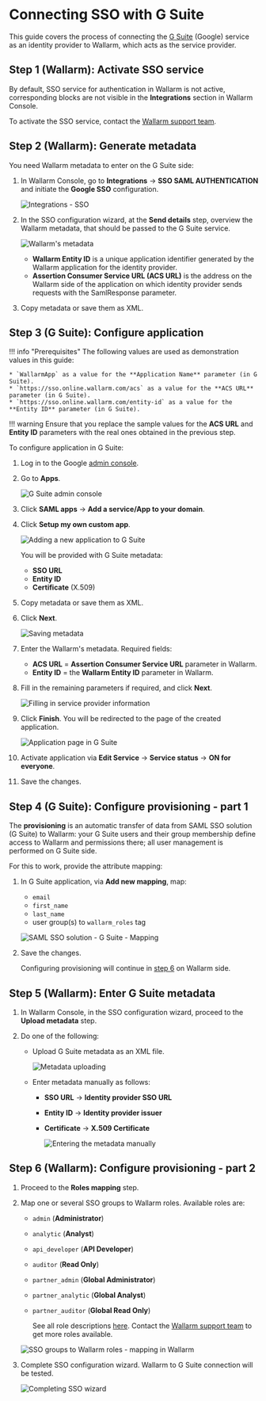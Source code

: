 # Connecting SSO with G Suite

[img-gsuite-console]:       ../../../../images/admin-guides/configuration-guides/sso/gsuite/gsuite-console.png
[img-gsuite-add-app]:       ../../../../images/admin-guides/configuration-guides/sso/gsuite/gsuite-add-app.png
[img-fetch-metadata]:       ../../../../images/admin-guides/configuration-guides/sso/gsuite/gsuite-fetch-metadata.png
[img-fill-in-sp-data]:      ../../../../images/admin-guides/configuration-guides/sso/gsuite/gsuite-fill-in-sp-data.png
[img-app-page]:             ../../../../images/admin-guides/configuration-guides/sso/gsuite/gsuite-app-page.png
[link-gsuite-adm-console]:  https://admin.google.com
[img-sp-wizard-transfer-metadata]:  ../../../../images/admin-guides/configuration-guides/sso/gsuite/sp-wizard-transfer-metadata.png
[img-transfer-metadata-manually]:   ../../../../images/admin-guides/configuration-guides/sso/gsuite/transfer-metadata-manually.png
[img-sp-wizard-finish]:             ../../../../images/admin-guides/configuration-guides/sso/gsuite/sp-wizard-finish.png

This guide covers the process of connecting the [G Suite](https://gsuite.google.com/) (Google) service as an identity provider to Wallarm, which acts as the service provider.

## Step 1 (Wallarm): Activate SSO service

By default, SSO service for authentication in Wallarm is not active, corresponding blocks are not visible in the **Integrations** section in Wallarm Console.

To activate the SSO service, contact the [Wallarm support team](mailto:support@wallarm.com).

## Step 2 (Wallarm): Generate metadata

You need Wallarm metadata to enter on the G Suite side:

1. In Wallarm Console, go to **Integrations** → **SSO SAML AUTHENTICATION** and initiate the **Google SSO** configuration.

    ![Integrations - SSO](../../../../images/admin-guides/configuration-guides/sso/sso-integration-add.png)

1. In the SSO configuration wizard, at the **Send details** step, overview the Wallarm metadata, that should be passed to the G Suite service.

    ![Wallarm's metadata](../../../../images/admin-guides/configuration-guides/sso/gsuite/sp-metadata.png)

    * **Wallarm Entity ID** is a unique application identifier generated by the Wallarm application for the identity provider.
    * **Assertion Consumer Service URL (ACS URL)** is the address on the Wallarm side of the application on which identity provider sends requests with the SamlResponse parameter.

1. Copy metadata or save them as XML. 

## Step 3 (G Suite): Configure application

!!! info "Prerequisites"
    The following values are used as demonstration values in this guide:

    * `WallarmApp` as a value for the **Application Name** parameter (in G Suite).
    * `https://sso.online.wallarm.com/acs` as a value for the **ACS URL** parameter (in G Suite).
    * `https://sso.online.wallarm.com/entity-id` as a value for the **Entity ID** parameter (in G Suite).

!!! warning
    Ensure that you replace the sample values for the **ACS URL** and **Entity ID** parameters with the real ones obtained in the previous step.

To configure application in G Suite:

1. Log in to the Google [admin console][link-gsuite-adm-console]. 
1. Go to **Apps**.

    ![G Suite admin console][img-gsuite-console]

1. Click **SAML apps** → **Add a service/App to your domain**.
1. Click **Setup my own custom app**.

    ![Adding a new application to G Suite][img-gsuite-add-app]

    You will be provided with G Suite metadata:

    * **SSO URL**
    * **Entity ID**
    * **Certificate** (X.509)

1. Copy metadata or save them as XML. 
1. Click **Next**.

    ![Saving metadata][img-fetch-metadata]

1. Enter the Wallarm's metadata. Required fields:

    * **ACS URL** = **Assertion Consumer Service URL** parameter in Wallarm.
    * **Entity ID** = the **Wallarm Entity ID** parameter in Wallarm.

1. Fill in the remaining parameters if required, and click **Next**.

    ![Filling in service provider information][img-fill-in-sp-data]

1. Click **Finish**. You will be redirected to the page of the created application.

    ![Application page in G Suite][img-app-page]

1. Activate application via **Edit Service** → **Service status** → **ON for everyone**.
1. Save the changes.

## Step 4 (G Suite): Configure provisioning - part 1

The **provisioning** is an automatic transfer of data from SAML SSO solution (G Suite) to Wallarm: your G Suite users and their group membership define access to Wallarm and permissions there; all user management is performed on G Suite side.

For this to work, provide the attribute mapping:

1. In G Suite application, via **Add new mapping**, map:

    * `email`
    * `first_name`
    * `last_name`
    * user group(s) to `wallarm_roles` tag

    ![SAML SSO solution - G Suite - Mapping](../../../images/admin-guides/configuration-guides/sso/simple-sso-mapping.png)

1. Save the changes.

    Configuring provisioning will continue in [step 6](#step-6-wallarm-configure-provisioning---part-2) on Wallarm side.

## Step 5 (Wallarm): Enter G Suite metadata

1. In Wallarm Console, in the SSO configuration wizard, proceed to the **Upload metadata** step.
1. Do one of the following:

    * Upload G Suite metadata as an XML file.

        ![Metadata uploading][img-sp-wizard-transfer-metadata]

    * Enter metadata manually as follows:

        * **SSO URL** → **Identity provider SSO URL**
        * **Entity ID** → **Identity provider issuer**
        * **Certificate** → **X.509 Certificate**

            ![Entering the metadata manually][img-transfer-metadata-manually]


## Step 6 (Wallarm): Configure provisioning - part 2

1. Proceed to the **Roles mapping** step.
1. Map one or several SSO groups to Wallarm roles. Available roles are:

    * `admin` (**Administrator**)
    * `analytic` (**Analyst**)
    * `api_developer` (**API Developer**)
    * `auditor` (**Read Only**)
    * `partner_admin` (**Global Administrator**)
    * `partner_analytic` (**Global Analyst**)
    * `partner_auditor` (**Global Read Only**)

        See all role descriptions [here](../../../user-guides/settings/users.md#user-roles). Contact the [Wallarm support team](mailto:support@wallarm.com) to get more roles available.

    ![SSO groups to Wallarm roles - mapping in Wallarm](../../../../images/admin-guides/configuration-guides/sso/sso-mapping-in-wallarm.png)

1. Complete SSO configuration wizard. Wallarm to G Suite connection will be tested.

    ![Completing SSO wizard][img-sp-wizard-finish]
